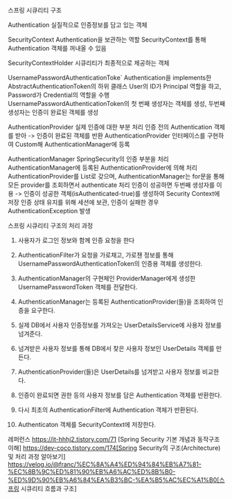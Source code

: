 스프링 시큐리티 구조

Authentication
실질적으로 인증정보를 담고 있는 객체

SecurityContext
Authentication을 보관하는 역할
SecurityContext를 통해 Authentication 객체를 꺼내올 수 있음

SecurityContextHolder
시큐리티가 최종적으로 제공하는 객체

UsernamePasswordAuthenticationToke`
Authentication을 implements한 AbstractAuthenticationToken의 하위 클래스
User의 ID가 Principal 역할을 하고, Password가 Credential의 역할을 수행
UsernamePasswordAuthenticationToken의 첫 번째 생성자는 객체를 생성, 두번째 생성자는 인증이 완료된 객체를 생성

AuthenticationProvider
실제 인증에 대한 부분 처리
인증 전의 Authentication 객체를 받아 -> 인증이 완료된 객체를 반환
AuthenticationProvider 인터페이스를 구현하여 Custom해 AuthenticationManager에 등록

AuthenticationManager
SpringSecurity의 인증 부분을 처리
AuthenticationManager에 등록된 AuthenticationProvider에 의해 처리
AuthenticationProvider를 List로 갖으며, AuthenticationManager는 for문을 통해 모든 provider를 조회하면서 authenticate 처리
인증이 성공하면 두번째 생성자를 이용 -> 인증이 성공한 객체(isAuthenticated-true)를 생성하여 Security Context에 저장
인증 상태 유지를 위해 세션에 보관, 인증이 실패한 경우 AuthenticationException 발생


스프링 시큐리티 구조의 처리 과정

1. 사용자가 로그인 정보와 함께 인증 요청을 한다
2. AuthenticationFilter가 요청을 가로채고, 가로챈 정보를 통해 UsernamePasswordAuthenticationToken의 인증용 객체를 생성한다.

3. AuthenticationManager의 구현체인 ProviderManager에게 생성한 UsernamePasswordToken 객체를 전달한다.
4. AuthenticationManager는 등록된 AuthenticationProvider(들)을 조회하여 인증을 요구한다.
5. 실제 DB에서 사용자 인증정보를 가져오는 UserDetailsService에 사용자 정보를 넘겨준다.
6. 넘겨받은 사용자 정보를 통해 DB에서 찾은 사용자 정보인 UserDetails 객체를 만든다.
7. AuthenticationProvider(들)은 UserDetails를 넘겨받고 사용자 정보를 비교한다.
8. 인증이 완료되면 권한 등의 사용자 정보를 담은 Authentication 객체를 반환한다.
9. 다시 최초의 AuthenticationFilter에 Authentication 객체가 반환된다.
10. Authenticaton 객체를 SecurityContext에 저장한다.


레퍼런스
https://it-hhhj2.tistory.com/71 [Spring Security 기본 개념과 동작구조 이해]
https://dev-coco.tistory.com/174[Spring Security의 구조(Architecture) 및 처리 과정 알아보기]
https://velog.io/@franc/%EC%8A%A4%ED%94%84%EB%A7%81-%EC%8B%9C%ED%81%90%EB%A6%AC%ED%8B%B0-%ED%9D%90%EB%A6%84%EA%B3%BC-%EA%B5%AC%EC%A1%B0[스프링 시큐리티 흐름과 구조]
